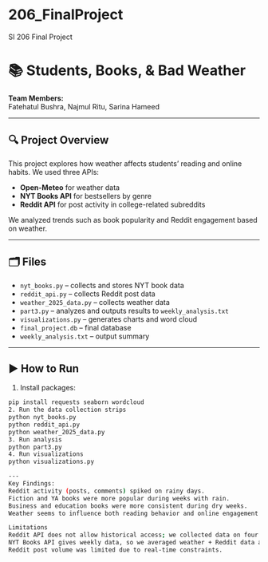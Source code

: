 # 206_FinalProject
SI 206 Final Project

# 📚 Students, Books, & Bad Weather

**Team Members:**  
Fatehatul Bushra, Najmul Ritu, Sarina Hameed

---

## 🔍 Project Overview

This project explores how weather affects students’ reading and online habits. We used three APIs:
- **Open-Meteo** for weather data
- **NYT Books API** for bestsellers by genre
- **Reddit API** for post activity in college-related subreddits

We analyzed trends such as book popularity and Reddit engagement based on weather.

---

## 🗂 Files

- `nyt_books.py` – collects and stores NYT book data  
- `reddit_api.py` – collects Reddit post data  
- `weather_2025_data.py` – collects weather data  
- `part3.py` – analyzes and outputs results to `weekly_analysis.txt`  
- `visualizations.py` – generates charts and word cloud  
- `final_project.db` – final database  
- `weekly_analysis.txt` – output summary  

---

## ▶️ How to Run

1. Install packages:
```bash
pip install requests seaborn wordcloud
2. Run the data collection strips
python nyt_books.py
python reddit_api.py
python weather_2025_data.py
3. Run analysis
python part3.py
4. Run visualizations
python visualizations.py

---
Key Findings:
Reddit activity (posts, comments) spiked on rainy days.
Fiction and YA books were more popular during weeks with rain.
Business and education books were more consistent during dry weeks.
Weather seems to influence both reading behavior and online engagement.

Limitations
Reddit API does not allow historical access; we collected data on four different real-time days.
NYT Books API gives weekly data, so we averaged weather + Reddit data accordingly.
Reddit post volume was limited due to real-time constraints.
